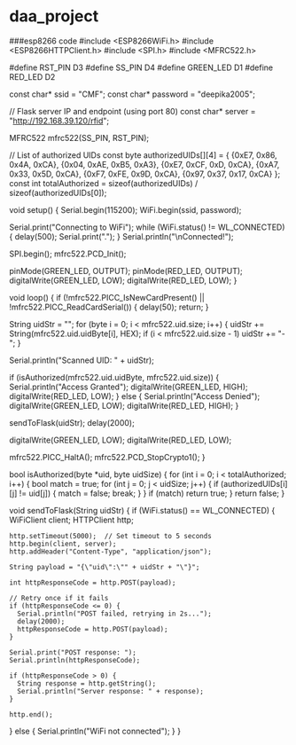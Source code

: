 # daa_project

###esp8266 code
#include <ESP8266WiFi.h>
#include <ESP8266HTTPClient.h>
#include <SPI.h>
#include <MFRC522.h>

#define RST_PIN D3
#define SS_PIN D4
#define GREEN_LED D1
#define RED_LED D2

const char* ssid = "CMF";
const char* password = "deepika2005";

// Flask server IP and endpoint (using port 80)
const char* server = "http://192.168.39.120/rfid";

MFRC522 mfrc522(SS_PIN, RST_PIN);

// List of authorized UIDs
const byte authorizedUIDs[][4] = {
  {0xE7, 0x86, 0x4A, 0xCA},
  {0x04, 0xAE, 0xB5, 0xA3},
  {0xE7, 0xCF, 0xD, 0xCA},
  {0xA7, 0x33, 0x5D, 0xCA},
  {0xF7, 0xFE, 0x9D, 0xCA},
  {0x97, 0x37, 0x17, 0xCA}
};
const int totalAuthorized = sizeof(authorizedUIDs) / sizeof(authorizedUIDs[0]);

void setup() {
  Serial.begin(115200);
  WiFi.begin(ssid, password);

  Serial.print("Connecting to WiFi");
  while (WiFi.status() != WL_CONNECTED) {
    delay(500);
    Serial.print(".");
  }
  Serial.println("\nConnected!");

  SPI.begin();
  mfrc522.PCD_Init();

  pinMode(GREEN_LED, OUTPUT);
  pinMode(RED_LED, OUTPUT);
  digitalWrite(GREEN_LED, LOW);
  digitalWrite(RED_LED, LOW);
}

void loop() {
  if (!mfrc522.PICC_IsNewCardPresent() || !mfrc522.PICC_ReadCardSerial()) {
    delay(50);
    return;
  }

  String uidStr = "";
  for (byte i = 0; i < mfrc522.uid.size; i++) {
    uidStr += String(mfrc522.uid.uidByte[i], HEX);
    if (i < mfrc522.uid.size - 1) uidStr += "-";
  }

  Serial.println("Scanned UID: " + uidStr);

  if (isAuthorized(mfrc522.uid.uidByte, mfrc522.uid.size)) {
    Serial.println("Access Granted");
    digitalWrite(GREEN_LED, HIGH);
    digitalWrite(RED_LED, LOW);
  } else {
    Serial.println("Access Denied");
    digitalWrite(GREEN_LED, LOW);
    digitalWrite(RED_LED, HIGH);
  }

  sendToFlask(uidStr);
  delay(2000);

  digitalWrite(GREEN_LED, LOW);
  digitalWrite(RED_LED, LOW);

  mfrc522.PICC_HaltA();
  mfrc522.PCD_StopCrypto1();
}

bool isAuthorized(byte *uid, byte uidSize) {
  for (int i = 0; i < totalAuthorized; i++) {
    bool match = true;
    for (int j = 0; j < uidSize; j++) {
      if (authorizedUIDs[i][j] != uid[j]) {
        match = false;
        break;
      }
    }
    if (match) return true;
  }
  return false;
}

void sendToFlask(String uidStr) {
  if (WiFi.status() == WL_CONNECTED) {
    WiFiClient client;
    HTTPClient http;

    http.setTimeout(5000);  // Set timeout to 5 seconds
    http.begin(client, server);
    http.addHeader("Content-Type", "application/json");

    String payload = "{\"uid\":\"" + uidStr + "\"}";

    int httpResponseCode = http.POST(payload);

    // Retry once if it fails
    if (httpResponseCode <= 0) {
      Serial.println("POST failed, retrying in 2s...");
      delay(2000);
      httpResponseCode = http.POST(payload);
    }

    Serial.print("POST response: ");
    Serial.println(httpResponseCode);

    if (httpResponseCode > 0) {
      String response = http.getString();
      Serial.println("Server response: " + response);
    }

    http.end();
  } else {
    Serial.println("WiFi not connected");
  }
}
